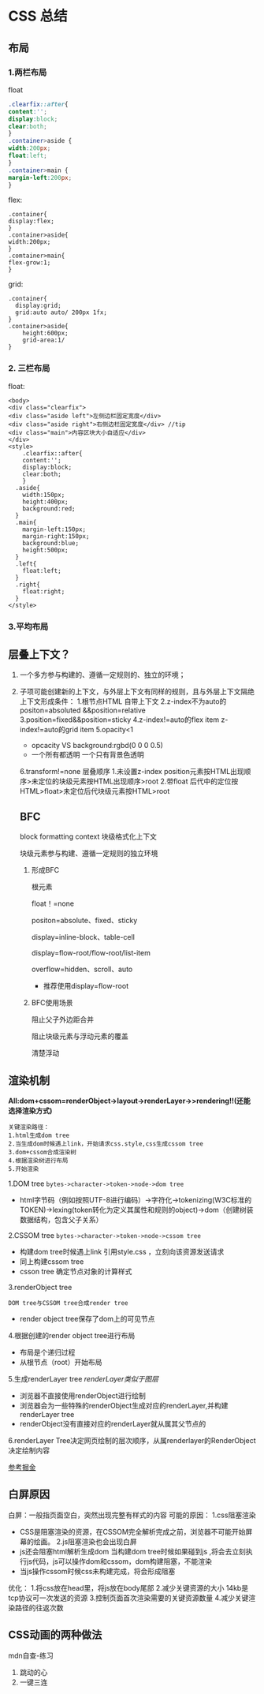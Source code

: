 # CSS 总结

## 布局

### 1.两栏布局

float

```css
.clearfix::after{
content:'';
display:block;
clear:both;
}
.container>aside {
width:200px;
float:left;
}
.container>main {
margin-left:200px;
}
```

flex:

```
.container{
display:flex;
}
.container>aside{
width:200px;
}
.comtainer>main{
flex-grow:1;
}

```

grid:

```
.container{
  display:grid;
  grid:auto auto/ 200px 1fx;
}
.container>aside{
	height:600px;
	grid-area:1/
}
```



### 2. 三栏布局

float:

```
<body>
<div class="clearfix">
<div class="aside left">左侧边栏固定宽度</div>
<div class="aside right">右侧边栏固定宽度</div> //tip
<div class="main">内容区块大小自适应</div>
</div>
<style>
	.clearfix::after{
	content:'';
	display:block;
	clear:both; 
	}
  .aside{
    width:150px;
    height:400px;
    background:red;
  }
  .main{
    margin-left:150px;
    margin-right:150px;
    background:blue;
    height:500px;
  }
  .left{
    float:left;
  }
  .right{
    float:right;
  }
</style>
```



### 3.平均布局



## 层叠上下文？

1. 一个多方参与构建的、遵循一定规则的、独立的环境；

2. 子项可能创建新的上下文，与外层上下文有同样的规则，且与外层上下文隔绝
   上下文形成条件：
   1.根节点HTML 自带上下文
   2.z-index不为auto的positon=absoluted &&position=relative
   3.position=fixed&&position=sticky
   4.z-index!=auto的flex item
      z-index!=auto的grid item
   5.opacity<1

   - opcacity VS background:rgbd(0 0 0  0.5)
   - 一个所有都透明 一个只有背景色透明

   6.transform!=none
   层叠顺序
   1.未设置z-index
   position元素按HTML出现顺序>未定位的块级元素按HTML出现顺序>root
   2.带float
   后代中的定位按HTML>float>未定位后代块级元素按HTML>root

   

   ## BFC

   block formatting context 块级格式化上下文

   块级元素参与构建、遵循一定规则的独立环境

   1. 形成BFC

      根元素

      float！=none

      positon=absolute、fixed、sticky

      display=inline-block、table-cell

      display=flow-root/flow-root/list-item

      overflow=hidden、scroll、auto

      - 推荐使用display=flow-root

   2. BFC使用场景

      阻止父子外边距合并

      阻止块级元素与浮动元素的覆盖

      清楚浮动

   

## 渲染机制

**All:dom+cssom=renderObject->layout->renderLayer->>rendering!!(还能选择渲染方式)**

```
关键渲染路径：
1.html生成dom tree
2.当生成dom时候遇上link，开始请求css.style,css生成cssom tree
3.dom+cssom合成渲染树
4.根据渲染树进行布局
5.开始渲染
```
1.DOM tree
`bytes->character->token->node->dom tree`
- html字节码（例如按照UTF-8进行编码）->字符化->tokenizing(W3C标准的TOKEN)->lexing(token转化为定义其属性和规则的object)->dom（创建树装数据结构，包含父子关系）

2.CSSOM tree
`bytes->character->token->node->cssom tree`
- 构建dom tree时候遇上link 引用style.css ，立刻向该资源发送请求
- 同上构建cssom tree
- csson tree 确定节点对象的计算样式

3.renderObject tree

`DOM tree与CSSOM tree合成render tree`
- render object tree保存了dom上的可见节点

4.根据创建的render object tree进行布局
- 布局是个递归过程
- 从根节点（root）开始布局

5.生成renderLayer tree
_renderLayer类似于图层_
- 浏览器不直接使用renderObject进行绘制
- 浏览器会为一些特殊的renderObject生成对应的renderLayer,并构建renderLayer tree
- renderObject没有直接对应的renderLayer就从属其父节点的

6.renderLayer Tree决定网页绘制的层次顺序，从属renderlayer的RenderObject决定绘制内容

[参考掘金](https://juejin.im/post/5aec8f5a518825671c0e6ed9#heading-5
)

## 白屏原因

白屏：一般指页面空白，突然出现完整有样式的内容
可能的原因：
1.css阻塞渲染

- CSS是阻塞渲染的资源，在CSSOM完全解析完成之前，浏览器不可能开始屏幕的绘画。
  2.js阻塞渲染也会出现白屏
- js还会阻塞html解析生成dom
  当构建dom tree时候如果碰到js ,将会去立刻执行js代码，js可以操作dom和cssom，dom构建阻塞，不能渲染
- 当js操作cssom时候css未构建完成，将会形成阻塞

优化：
1.将css放在head里，将js放在body尾部
2.减少关键资源的大小 14kb是tcp协议可一次发送的资源
3.控制页面首次渲染需要的关键资源数量
4.减少关键渲染路径的往返次数

## CSS动画的两种做法

   mdn自查-练习
   1. 跳动的心
   2. 一键三连

